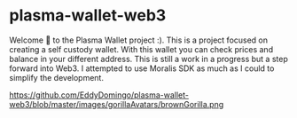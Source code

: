 # plasma-wallet-web3
Welcome  👋 to the Plasma Wallet project  :). This is a project focused on creating a self custody wallet. With this wallet you can check prices and balance 
in your different address. This is still a work in a progress but a step forward into Web3. I attempted to use Moralis SDK as much as I could to simplify 
the development.

https://github.com/EddyDomingo/plasma-wallet-web3/blob/master/images/gorillaAvatars/brownGorilla.png
